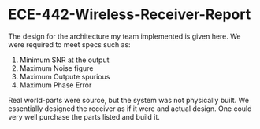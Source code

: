 # ECE-442-Wireless-Receiver-Report
The design for the architecture my team implemented is given here. We were required to meet specs such as:
  1. Minimum SNR at the output
  2. Maximum Noise figure
  3. Maximum Outpute spurious
  4. Maximum Phase Error

Real world-parts were source, but the system was not physically built. We essentially designed the receiver
as if it were and actual design. One could very well purchase the parts listed and build it.
